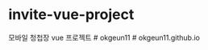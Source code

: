 # invite-vue-project
모바일 청첩장 vue 프로젝트
#   o k g e u n 1 1  
 #   o k g e u n 1 1 . g i t h u b . i o  
 